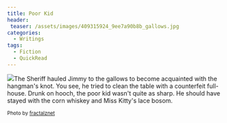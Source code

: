 ```yaml
---
title: Poor Kid
header:
 teaser: /assets/images/409315924_9ee7a90b8b_gallows.jpg
categories:
  - Writings
tags:
  - Fiction
  - QuickRead
---
```

<img src="https://douglangille.github.io/assets/images/409315924_9ee7a90b8b_gallows.jpg">The Sheriff hauled Jimmy to the gallows to become acquainted with the hangman's knot. You see, he tried to clean the table with a counterfeit full-house. Drunk on hooch, the poor kid wasn't quite as sharp. He should have stayed with the corn whiskey and Miss Kitty's lace bosom.

<small>Photo by <a href="http://www.flickr.com/photos/95575701@N00/409315924">fractalznet</a></small>